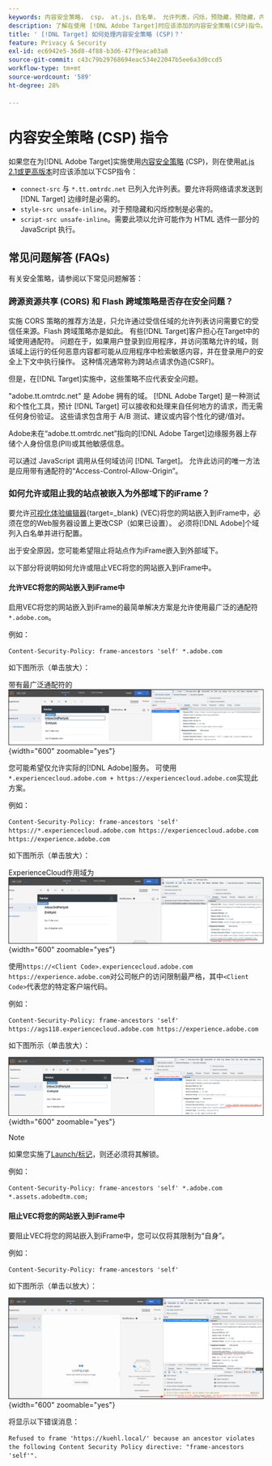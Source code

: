 ```yaml
---
keywords: 内容安全策略， csp， at.js，白名单， 允许列表，闪烁，预隐藏，预隐藏，内容安全策略， iFrame， iframe
description: 了解在使用 [!DNL Adobe Target]时应该添加的内容安全策略(CSP)指令。
title: ' [!DNL Target] 如何处理内容安全策略 (CSP)？'
feature: Privacy & Security
exl-id: ec6942e5-36d8-4f88-b3d6-47f9eaca03a8
source-git-commit: c43c79b29768694eac534e22047b5ee6a3d0ccd5
workflow-type: tm+mt
source-wordcount: '589'
ht-degree: 28%

---
```


# 内容安全策略 (CSP) 指令

如果您在为[!DNL Adobe Target]实施使用[内容安全策略](https://zh.wikipedia.org/wiki/Content_Security_Policy) (CSP)，则在使用[at.js 2.1或更高版本](../../implement/client-side/atjs/target-atjs-versions.md)时应该添加以下CSP指令：

* `connect-src` 与 `*.tt.omtrdc.net` 已列入允许列表。要允许将网络请求发送到 [!DNL Target] 边缘时是必需的。
* `style-src unsafe-inline`。对于预隐藏和闪烁控制是必需的。
* `script-src unsafe-inline`。需要此项以允许可能作为 HTML 选件一部分的 JavaScript 执行。

## 常见问题解答 (FAQs)

有关安全策略，请参阅以下常见问题解答：

### 跨源资源共享 (CORS) 和 Flash 跨域策略是否存在安全问题？

实施 CORS 策略的推荐方法是，只允许通过受信任域的允许列表访问需要它的受信任来源。Flash 跨域策略亦是如此。 有些[!DNL Target]客户担心在Target中的域使用通配符。 问题在于，如果用户登录到应用程序，并访问策略允许的域，则该域上运行的任何恶意内容都可能从应用程序中检索敏感内容，并在登录用户的安全上下文中执行操作。 这种情况通常称为跨站点请求伪造(CSRF)。

但是，在[!DNL Target]实施中，这些策略不应代表安全问题。

&quot;adobe.tt.omtrdc.net&quot; 是 Adobe 拥有的域。 [!DNL Adobe Target] 是一种测试和个性化工具，预计 [!DNL Target] 可以接收和处理来自任何地方的请求，而无需任何身份验证。 这些请求包含用于 A/B 测试、建议或内容个性化的键/值对。

Adobe未在“adobe.tt.omtrdc.net”指向的[!DNL Adobe Target]边缘服务器上存储个人身份信息(PII)或其他敏感信息。

可以通过 JavaScript 调用从任何域访问 [!DNL Target]。 允许此访问的唯一方法是应用带有通配符的“Access-Control-Allow-Origin”。

### 如何允许或阻止我的站点被嵌入为外部域下的iFrame？

要允许[可视化体验编辑器](https://experienceleague.adobe.com/docs/target/using/experiences/vec/visual-experience-composer.html){target=_blank} (VEC)将您的网站嵌入到iFrame中，必须在您的Web服务器设置上更改CSP（如果已设置）。 必须将[!DNL Adobe]个域列入白名单并进行配置。

出于安全原因，您可能希望阻止将站点作为iFrame嵌入到外部域下。

以下部分将说明如何允许或阻止VEC将您的网站嵌入到iFrame中。

#### 允许VEC将您的网站嵌入到iFrame中

启用VEC将您的网站嵌入到iFrame的最简单解决方案是允许使用最广泛的通配符`*.adobe.com`。

例如：

`Content-Security-Policy: frame-ancestors 'self' *.adobe.com`

如下图所示（单击放大）：


带有最广泛通配符的![CSP](/help/dev/before-implement/privacy/assets/csp-adobe.png){width="600" zoomable="yes"}

您可能希望仅允许实际的[!DNL Adobe]服务。 可使用`*.experiencecloud.adobe.com + https://experiencecloud.adobe.com`实现此方案。

例如：

`Content-Security-Policy: frame-ancestors 'self' https://*.experiencecloud.adobe.com https://experiencecloud.adobe.com https://experience.adobe.com`

如下图所示（单击放大）：

ExperienceCloud作用域为![CSP](/help/dev/before-implement/privacy/assets/csp-experiencecloud.png){width="600" zoomable="yes"}

使用`https://<Client Code>.experiencecloud.adobe.com https://experience.adobe.com`对公司帐户的访问限制最严格，其中`<Client Code>`代表您的特定客户端代码。

例如：

`Content-Security-Policy: frame-ancestors 'self'  https://ags118.experiencecloud.adobe.com https://experience.adobe.com`

如下图所示（单击放大）：

![CSP的clientcode作用域为](/help/dev/before-implement/privacy/assets/csp-clientcode.png){width="600" zoomable="yes"}

>[!NOTE]
>
>如果您实施了[Launch/标记](/help/dev/implement/client-side/atjs/how-to-deployatjs/implement-target-using-adobe-launch.md)，则还必须将其解锁。
>
>例如：
>
> `Content-Security-Policy: frame-ancestors 'self' *.adobe.com *.assets.adobedtm.com;`

#### 阻止VEC将您的网站嵌入到iFrame中

要阻止VEC将您的网站嵌入到iFrame中，您可以仅将其限制为“自身”。

例如：

`Content-Security-Policy: frame-ancestors 'self'`

如下图所示（单击以放大）：

![CSP错误](/help/dev/before-implement/privacy/assets/csp-error.png){width="600" zoomable="yes"}

将显示以下错误消息：

`Refused to frame 'https://kuehl.local/' because an ancestor violates the following Content Security Policy directive: "frame-ancestors 'self'".`

